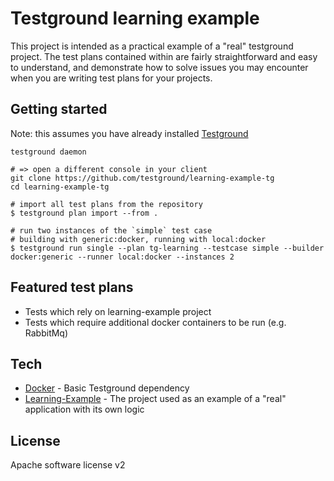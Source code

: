 # Testground learning example

This project is intended as a practical example of a "real" testground project. The test plans contained within are fairly straightforward and easy to understand, and demonstrate how to solve issues you may encounter when you are writing test plans for your projects.

## Getting started

Note: this assumes you have already installed [Testground]
```
testground daemon

# => open a different console in your client
git clone https://github.com/testground/learning-example-tg
cd learning-example-tg

# import all test plans from the repository
$ testground plan import --from .

# run two instances of the `simple` test case
# building with generic:docker, running with local:docker
$ testground run single --plan tg-learning --testcase simple --builder docker:generic --runner local:docker --instances 2
```

## Featured test plans

- Tests which rely on learning-example project
- Tests which require additional docker containers to be run (e.g. RabbitMq)

## Tech

- [Docker] - Basic Testground dependency
- [Learning-Example] - The project used as an example of a "real" application with its own logic

## License

Apache software license v2


[//]: # (Reference links)

   [Learning-Example]: <https://github.com/testground/learning-example>
   [Docker]: <https://www.docker.com/>
   [Testground]: <https://github.com/testground/testground>